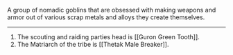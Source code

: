 A group of nomadic goblins that are obsessed with making weapons and armor out of various scrap metals and alloys they create themselves.

---
1. The scouting and raiding parties head is [[Guron Green Tooth]].
2. The Matriarch of the tribe is [[Thetak Male Breaker]].